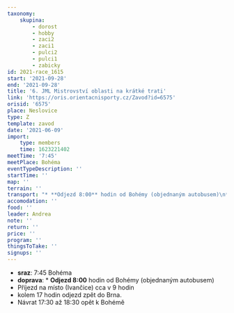 ```yaml
---
taxonomy:
    skupina:
        - dorost
        - hobby
        - zaci2
        - zaci1
        - pulci2
        - pulci1
        - zabicky
id: 2021-race_1615
start: '2021-09-28'
end: '2021-09-28'
title: '6. JML Mistrovství oblasti na krátké trati'
link: 'https://oris.orientacnisporty.cz/Zavod?id=6575'
orisid: '6575'
place: Neslovice
type: Z
template: zavod
date: '2021-06-09'
import:
    type: members
    time: 1623221402
meetTime: '7:45'
meetPlace: Bohéma
eventTypeDescription: ''
startTime: ''
map: ''
terrain: ''
transport: "* **Odjezd 8:00** hodin od Bohémy (objednaným autobusem)\n*  Příjezd na místo (Ivančice) cca v 9 hodin\n*  kolem 17 hodin odjezd zpět do Brna.\n*  Návrat 17:30 až 18:30 opět k Bohémě"
accomodation: ''
food: ''
leader: Andrea
note: ''
return: ''
price: ''
program: ''
thingsToTake: ''
signups: ''
---
```


* **sraz**: 7:45 Bohéma
* **doprava**: * **Odjezd 8:00** hodin od Bohémy (objednaným autobusem)
*  Příjezd na místo (Ivančice) cca v 9 hodin
*  kolem 17 hodin odjezd zpět do Brna.
*  Návrat 17:30 až 18:30 opět k Bohémě
